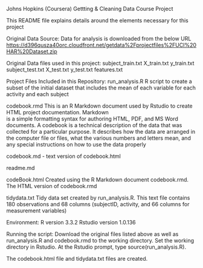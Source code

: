 Johns Hopkins (Coursera) Gettting & Cleaning Data Course Project

This README file explains details around the elements necessary for this project

Original Data Source:  Data for analysis is downloaded from the below URL
https://d396qusza40orc.cloudfront.net/getdata%2Fprojectfiles%2FUCI%20HAR%20Dataset.zip

Original Data files used in this project: 
   subject_train.txt
   X_train.txt
   y_train.txt
   subject_test.txt
   X_test.txt
   y_test.txt
   features.txt

Project Files Included in this Repository: 
   run_analysis.R
    R script to create a subset of the initial dataset that includes the mean of each variable 
    for each activity and each subject

   codebook.rmd
    This is an R Markdown document used by Rstudio to create HTML project documentation. Markdown  
    is a simple formatting syntax for authoring HTML, PDF, and MS Word documents. A codebook is a 
    technical description of the data that was collected for a particular purpose. It describes how 
    the data are arranged in the computer file or files, what the various numbers and letters mean, 
    and any special instructions on how to use the data properly

   codebook.md - text version of codebook.html

   readme.md

   codeBook.html 
    Created using the R Markdown document codebook.rmd. The HTML version of codebook.rmd

   tidydata.txt
    Tidy data set created by run_analysis.R. This text file contains 180 observations and 68 columns
    (subjectID, activity, and 66 columns for measurement variables)

Environment: 
    R version 3.3.2
    Rstudio version 1.0.136

Running the script:
  Download the original files listed above as well as run_analysis.R and codebook.rmd to the working directory.
  Set the working directory in Rstudio. At the Rstudio prompt, type source(run_analysis.R).

  The codebook.html file and tidydata.txt files are created.